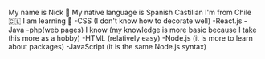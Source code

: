 My name is Nick 👋
 My native language is Spanish Castilian 
I'm from Chile 🇨🇱 
I am learning 🌱 
-CSS (I don't know how to decorate well) 
-React.js 
-Java 
-php(web pages) 
I know (my knowledge is more basic because I take this more as a hobby) 
-HTML (relatively easy) 
-Node.js (it is more to learn about packages) 
-JavaScript (it is the same Node.js syntax)
